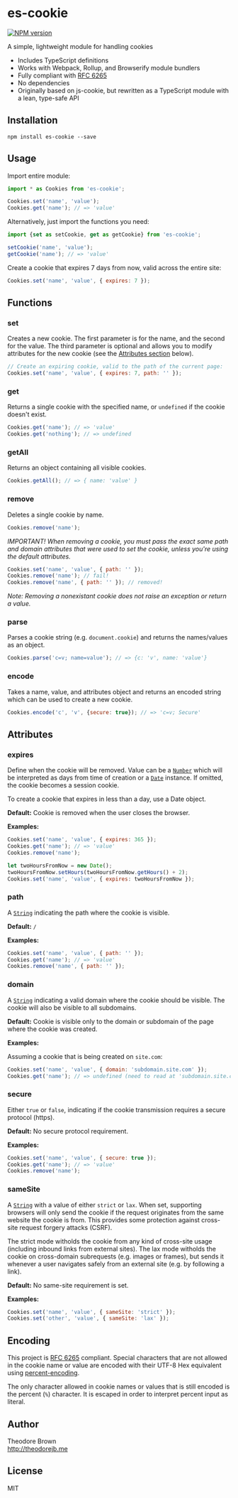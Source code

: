 # es-cookie
[![NPM version](https://img.shields.io/npm/v/es-cookie.svg)](https://www.npmjs.org/package/es-cookie)

A simple, lightweight module for handling cookies

* Includes TypeScript definitions
* Works with Webpack, Rollup, and Browserify module bundlers
* Fully compliant with [RFC 6265](https://tools.ietf.org/html/rfc6265)
* No dependencies
* Originally based on js-cookie, but rewritten as a TypeScript module with a lean, type-safe API

## Installation

`npm install es-cookie --save`

## Usage

Import entire module:

```javascript
import * as Cookies from 'es-cookie';

Cookies.set('name', 'value');
Cookies.get('name'); // => 'value'
```

Alternatively, just import the functions you need:

```javascript
import {set as setCookie, get as getCookie} from 'es-cookie';

setCookie('name', 'value');
getCookie('name'); // => 'value'
```

Create a cookie that expires 7 days from now, valid across the entire site:

```javascript
Cookies.set('name', 'value', { expires: 7 });
```

## Functions

### set

Creates a new cookie. The first parameter is for the name, and the second for the value.
The third parameter is optional and allows you to modify attributes for the new cookie
(see the [Attributes section](#attributes) below).

```javascript
// Create an expiring cookie, valid to the path of the current page:
Cookies.set('name', 'value', { expires: 7, path: '' });
```

### get

Returns a single cookie with the specified name, or `undefined` if the cookie doesn't exist.

```javascript
Cookies.get('name'); // => 'value'
Cookies.get('nothing'); // => undefined
```

### getAll

Returns an object containing all visible cookies.

```javascript
Cookies.getAll(); // => { name: 'value' }
```

### remove

Deletes a single cookie by name.

```javascript
Cookies.remove('name');
```

*IMPORTANT! When removing a cookie, you must pass the exact same path and domain attributes
that were used to set the cookie, unless you're using the default attributes.*

```javascript
Cookies.set('name', 'value', { path: '' });
Cookies.remove('name'); // fail!
Cookies.remove('name', { path: '' }); // removed!
```

*Note: Removing a nonexistant cookie does not raise an exception or return a value.*

### parse

Parses a cookie string (e.g. `document.cookie`) and returns the names/values as an object.

```javascript
Cookies.parse('c=v; name=value'); // => {c: 'v', name: 'value'}
```

### encode

Takes a name, value, and attributes object and returns an encoded string which can be used to create a new cookie.

```javascript
Cookies.encode('c', 'v', {secure: true}); // => 'c=v; Secure'
```

## Attributes

### expires

Define when the cookie will be removed. Value can be a
[`Number`](https://developer.mozilla.org/en-US/docs/Web/JavaScript/Reference/Global_Objects/Number)
which will be interpreted as days from time of creation or a
[`Date`](https://developer.mozilla.org/en-US/docs/Web/JavaScript/Reference/Global_Objects/Date)
instance. If omitted, the cookie becomes a session cookie.

To create a cookie that expires in less than a day, use a Date object.

**Default:** Cookie is removed when the user closes the browser.

**Examples:**

```javascript
Cookies.set('name', 'value', { expires: 365 });
Cookies.get('name'); // => 'value'
Cookies.remove('name');

let twoHoursFromNow = new Date();
twoHoursFromNow.setHours(twoHoursFromNow.getHours() + 2);
Cookies.set('name', 'value', { expires: twoHoursFromNow });
```

### path

A [`String`](https://developer.mozilla.org/en-US/docs/Web/JavaScript/Reference/Global_Objects/String)
indicating the path where the cookie is visible.

**Default:** `/`

**Examples:**

```javascript
Cookies.set('name', 'value', { path: '' });
Cookies.get('name'); // => 'value'
Cookies.remove('name', { path: '' });
```

### domain

A [`String`](https://developer.mozilla.org/en-US/docs/Web/JavaScript/Reference/Global_Objects/String)
indicating a valid domain where the cookie should be visible. The cookie will also be visible to all subdomains.

**Default:** Cookie is visible only to the domain or subdomain of the page where the cookie was created.

**Examples:**

Assuming a cookie that is being created on `site.com`:

```javascript
Cookies.set('name', 'value', { domain: 'subdomain.site.com' });
Cookies.get('name'); // => undefined (need to read at 'subdomain.site.com')
```

### secure

Either `true` or `false`, indicating if the cookie transmission requires a secure protocol (https).

**Default:** No secure protocol requirement.

**Examples:**

```javascript
Cookies.set('name', 'value', { secure: true });
Cookies.get('name'); // => 'value'
Cookies.remove('name');
```

### sameSite

A [`String`](https://developer.mozilla.org/en-US/docs/Web/JavaScript/Reference/Global_Objects/String)
with a value of either `strict` or `lax`. When set, supporting browsers will only send the cookie if
the request originates from the same website the cookie is from. This provides some protection against
cross-site request forgery attacks (CSRF).

The strict mode witholds the cookie from any kind of cross-site usage (including inbound links from
external sites). The lax mode witholds the cookie on cross-domain subrequests (e.g. images or frames),
but sends it whenever a user navigates safely from an external site (e.g. by following a link).

**Default:** No same-site requirement is set.

**Examples:**

```javascript
Cookies.set('name', 'value', { sameSite: 'strict' });
Cookies.set('other', 'value', { sameSite: 'lax' });
```

## Encoding

This project is [RFC 6265](http://tools.ietf.org/html/rfc6265#section-4.1.1) compliant.
Special characters that are not allowed in the cookie name or value are encoded with their
UTF-8 Hex equivalent using [percent-encoding](http://en.wikipedia.org/wiki/Percent-encoding).

The only character allowed in cookie names or values that is still encoded is the
percent (`%`) character. It is escaped in order to interpret percent input as literal.

## Author

Theodore Brown  
<http://theodorejb.me>

## License

MIT
